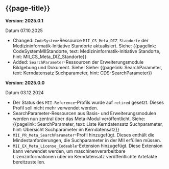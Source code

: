 ## {{page-title}}

**Version: 2025.0.1**

Datum 07.10.2025

* Changed: `CodeSystem`-Ressource `MII_CS_Meta_DIZ_Standorte` der Medizininformatik-Initiative Standorte aktualisiert. Siehe: {{pagelink: CodeSystemMIIStandorte, text: Medizininformatik-Initiative Standorte, hint: MII_CS_Meta_DIZ_Standorte}}
* Added: `SearchParameter`-Ressourcen der Erweiterungsmodule Bildgebung und Dokument. Siehe: Siehe: {{pagelink: SearchParameter, text: Kerndatensatz Suchparameter, hint: CDS-SearchParameter}}

**Version: 2025.0.0**

Datum 03.12.2024

* Der Status des `MII-Reference`-Profils wurde auf `retired` gesetzt. Dieses Profil soll nicht mehr verwendet werden.
* SearchParameter-Ressourcen aus Basis- und Erweiterungsmodulen werden nun zentral über das Meta-Modul veröffentlicht. Siehe: {{pagelink: SearchParameter, text: Liste Kerndatensatz Suchparameter, hint: Übersicht Suchparameter im Kerndatensatz}}
* `MII_PR_Meta_SearchParameter`-Profil hinzugefügt. Dieses enthält die Mindestanforderungen, die Suchparameter in der MII erfüllen müssen.
* `MII_EX_Meta_License_Codeable`-Extension hinzugefügt. Diese Extension kann verwendet werden, um maschinenverarbeitbare Lizenzinformationen über im Kerndatensatz veröffentlichte Artefakte bereitzustellen.